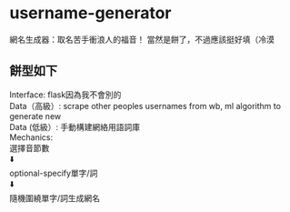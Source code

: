 # username-generator
 網名生成器：取名苦手衝浪人的福音！
 當然是餅了，不過應該挺好填（冷漠

## 餅型如下
Interface: flask因為我不會別的 \
Data（高級）: scrape other peoples usernames from wb, ml algorithm to generate new \
Data (低級）: 手動構建網絡用語詞庫 \
Mechanics:\
選擇音節數\
⬇️\
optional-specify單字/詞\
⬇️\
隨機圍繞單字/詞生成網名
